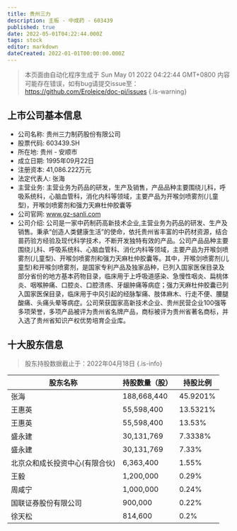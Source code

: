 ```yaml
---
title: 贵州三力
description: 主板 - 中成药 - 603439
published: true
date: 2022-05-01T04:22:44.000Z
tags: stock
editor: markdown
dateCreated: 2022-01-01T00:00:00.000Z
---
```


> 本页面由自动化程序生成于 Sun May 01 2022 04:22:44 GMT+0800
> 内容可能存在错误，如有bug请提交issue至：https://github.com/Eroleice/doc-pi/issues
{.is-warning}

## 上市公司基本信息
- 公司名称: 贵州三力制药股份有限公司
- 股票代码: 603439.SH
- 所在地: 贵州 - 安顺市
- 成立日期: 1995年09月22日
- 注册资本: 41,086.222万元
- 法定代表人: 张海
- 主营业务: 主营业务为药品的研发，生产及销售，产品品种主要围绕儿科，呼吸系统科，心脑血管科，消化内科等领域，主要产品为开喉剑喷雾剂(儿童型)，开喉剑喷雾剂和强力天麻杜仲胶囊等
- 公司官网: www.gz-sanli.com
- 公司介绍: 公司是一家中药制药高新技术企业,主营业务为药品的研发、生产及销售。秉承“创造人类健康生活”的使命，依托贵州省丰富的中药材资源，结合苗药验方经验及现代科学技术，不断开发独特有效的产品。公司产品品种主要围绕儿科、呼吸系统科、心脑血管科、消化内科等领域，主要产品为开喉剑喷雾剂(儿童型)、开喉剑喷雾剂和强力天麻杜仲胶囊等。其中，开喉剑喷雾剂(儿童型)和开喉剑喷雾剂，是国家专利产品及独家品种，已列入国家医保目录及部分省份的地方基本药物目录，临床用于上呼吸道感染、急慢性咽炎、扁桃体炎、咽喉肿痛、口腔炎、口腔溃疡、牙龈肿痛等病症；强力天麻杜仲胶囊已列入国家医保目录，临床用于中风引起的经脉掣痛、肢体麻木、行走不便、腰腿酸痛、头痛头晕等病症。公司荣获国家高新技术企业、贵州民营企业100强等多项荣誉，多项产品被评为贵州省名牌产品，商标被评为贵州省著名商标，并入选了贵州省知识产权优势培育企业库。


## 十大股东信息
> 股东持股数据截止于：2022年04月18日
{.is-info}

| 股东名称 | 持股数量（股） | 持股比例 |
| --- | --- | --- |
| 张海 | 188,668,440 | 45.9201% |
| 王惠英 | 55,598,400 | 13.5321% |
| 王惠英 | 55,598,400 | 13.53% |
| 盛永建 | 30,131,769 | 7.3338% |
| 盛永建 | 30,131,769 | 7.33% |
| 北京众和成长投资中心(有限合伙) | 6,363,400 | 1.55% |
| 王毅 | 1,200,000 | 0.29% |
| 周咸宁 | 1,000,000 | 0.24% |
| 国联证券股份有限公司 | 900,000 | 0.22% |
| 徐天松 | 814,600 | 0.2% |





